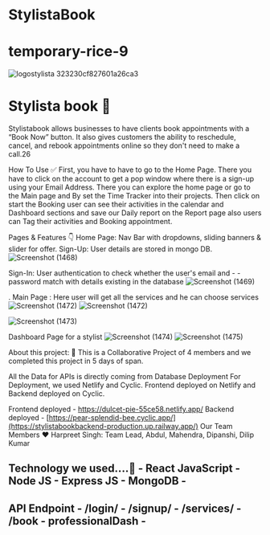 # StylistaBook


# temporary-rice-9
![logostylista 323230cf827601a26ca3](https://github.com/harpreet-1/decisive-duck-1364/assets/119473352/a4707cb8-1945-47d9-96b3-b8e102a1feec)


# Stylista book 👋
Stylistabook allows businesses to have clients book appointments with a “Book Now” button. It also gives customers the ability to reschedule, cancel, and rebook appointments online so they don't need to make a call.26

How To Use ✅
First, you have to have to go to the Home Page. There you have to click on the account to get a pop window where there is a sign-up using your Email Address. There you can explore the home page or go to the Main page and By set the Time Tracker into their projects. Then click on start the Booking user can see their activities in the calendar and Dashboard sections and save our Daily report on the Report page also users can Tag their activities and Booking appointment.

Pages & Features 👇
Home Page: Nav Bar with dropdowns, sliding banners & slider for offer.
Sign-Up: User details are stored in mongo DB.
![Screenshot (1468)](https://github.com/harpreet-1/decisive-duck-1364/assets/119473352/5fde48d6-74ac-44fc-8c8f-2b6ef0e720ee)

Sign-In: User authentication to check whether the user's email  and - - password match with details existing in the database
![Screenshot (1469)](https://github.com/harpreet-1/decisive-duck-1364/assets/119473352/297fdc91-3284-4059-b863-26f5af12a84e)

.
Main Page : Here user will get all the services and he can choose services
![Screenshot (1472)](https://github.com/harpreet-1/decisive-duck-1364/assets/119473352/78430e7f-82cd-4815-a367-c3672561205f)
![Screenshot (1472)](https://github.com/harpreet-1/decisive-duck-1364/assets/119473352/6baa7201-ac31-4890-97b2-16e289b57da2)

![Screenshot (1473)](https://github.com/harpreet-1/decisive-duck-1364/assets/119473352/c3fd41e2-508f-47c0-90ab-262226fbbbeb)

Dashboard Page for a stylist 
![Screenshot (1474)](https://github.com/harpreet-1/decisive-duck-1364/assets/119473352/1fda4902-477a-4bac-bd39-b055fbb9d9d7)
![Screenshot (1475)](https://github.com/harpreet-1/decisive-duck-1364/assets/119473352/f15ba2e6-25d9-42b5-8ced-51212791dcde)

About this project: 🙌
This is a Collaborative Project of 4 members and we completed this project in 5 days of span.

All the Data for APIs is directly coming from Database
Deployment
For Deployment, we used Netlify and Cyclic. Frontend deployed on Netlify and Backend deployed on Cyclic.

Frontend deployed - https://dulcet-pie-55ce58.netlify.app/
Backend deployed - [https://pear-splendid-bee.cyclic.app/](https://stylistabookbackend-production.up.railway.app/)
Our Team Members ❤️
Harpreet Singh: Team Lead,
Abdul,
Mahendra,
Dipanshi, 
Dilip Kumar

## Technology we used....🔧 - React JavaScript - Node JS - Express JS - MongoDB -

## API Endpoint - /login/  - /signup/ - /services/ - /book - professionalDash -  
